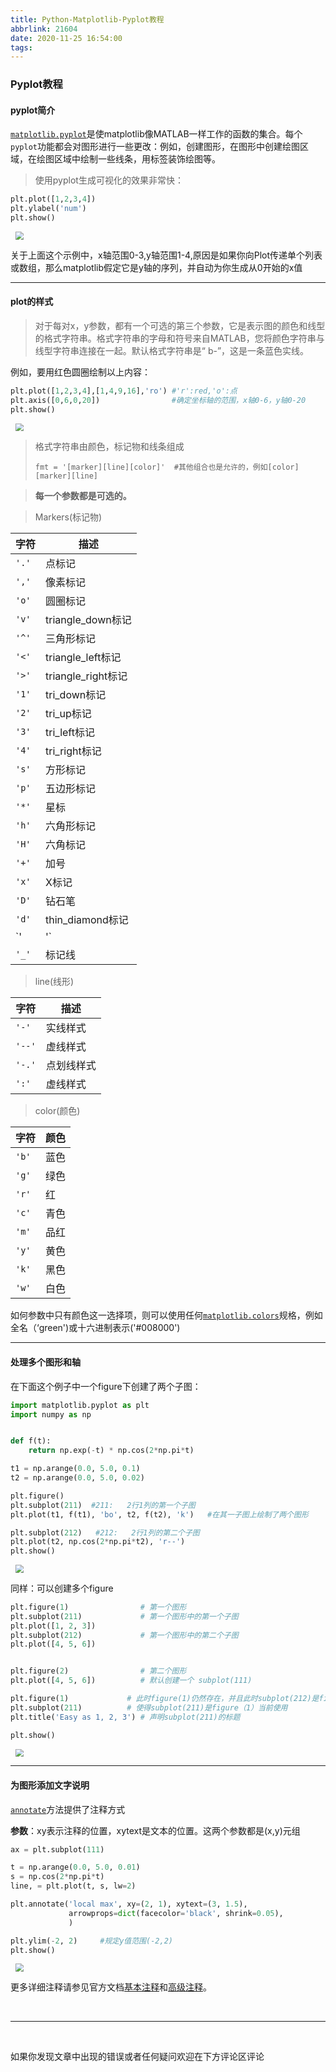 ```yaml
---
title: Python-Matplotlib-Pyplot教程
abbrlink: 21604
date: 2020-11-25 16:54:00
tags:
---
```


### Pyplot教程

#### pyplot简介

[`matplotlib.pyplot`](https://matplotlib.org/api/_as_gen/matplotlib.pyplot.html#module-matplotlib.pyplot)是使matplotlib像MATLAB一样工作的函数的集合。每个`pyplot`功能都会对图形进行一些更改：例如，创建图形，在图形中创建绘图区域，在绘图区域中绘制一些线条，用标签装饰绘图等。

> 使用pyplot生成可视化的效果非常快：

```python
plt.plot([1,2,3,4])
plt.ylabel('num')
plt.show()
```

<img src="https://cdn.jsdelivr.net/gh/zangwhe/Image@main/2020/11/15/7de3260fe8f8ea7e78c0e32906e6d4d5.png" style="zoom:80%;margin-left:10px" />

关于上面这个示例中，x轴范围0-3,y轴范围1-4,原因是如果你向Plot传递单个列表或数组，那么matplotlib假定它是y轴的序列，并自动为你生成从0开始的x值

---

#### plot的样式

> 对于每对x，y参数，都有一个可选的第三个参数，它是表示图的颜色和线型的格式字符串。格式字符串的字母和符号来自MATLAB，您将颜色字符串与线型字符串连接在一起。默认格式字符串是“ b-”，这是一条蓝色实线。

例如，要用红色圆圈绘制以上内容：

```python
plt.plot([1,2,3,4],[1,4,9,16],'ro') #'r':red,'o':点
plt.axis([0,6,0,20])                #确定坐标轴的范围，x轴0-6，y轴0-20
plt.show()
```

<img src="https://cdn.jsdelivr.net/gh/zangwhe/Image@main/2020/11/15/db2a3f7ecb19275e460762ead8cffa7d.png" style="zoom:80%;margin-left:10px" />

> 格式字符串由颜色，标记物和线条组成
>
> ```
> fmt = '[marker][line][color]'  #其他组合也是允许的，例如[color][marker][line]
> ```

> **每一个参数都是可选的。**

> Markers(标记物)

| 字符  | 描述               |
| ----- | ------------------ |
| `'.'` | 点标记             |
| `','` | 像素标记           |
| `'o'` | 圆圈标记           |
| `'v'` | triangle_down标记  |
| `'^'` | 三角形标记         |
| `'<'` | triangle_left标记  |
| `'>'` | triangle_right标记 |
| `'1'` | tri_down标记       |
| `'2'` | tri_up标记         |
| `'3'` | tri_left标记       |
| `'4'` | tri_right标记      |
| `'s'` | 方形标记           |
| `'p'` | 五边形标记         |
| `'*'` | 星标               |
| `'h'` | 六角形标记         |
| `'H'` | 六角标记           |
| `'+'` | 加号               |
| `'x'` | X标记              |
| `'D'` | 钻石笔             |
| `'d'` | thin_diamond标记   |
| `'|'` | vline标记          |
| `'_'` | 标记线             |

> line(线形)

| 字符   | 描述       |
| ------ | ---------- |
| `'-'`  | 实线样式   |
| `'--'` | 虚线样式   |
| `'-.'` | 点划线样式 |
| `':'`  | 虚线样式   |

> color(颜色)

| 字符  | 颜色 |
| ----- | ---- |
| `'b'` | 蓝色 |
| `'g'` | 绿色 |
| `'r'` | 红   |
| `'c'` | 青色 |
| `'m'` | 品红 |
| `'y'` | 黄色 |
| `'k'` | 黑色 |
| `'w'` | 白色 |

如何参数中只有颜色这一选择项，则可以使用任何[`matplotlib.colors`](https://matplotlib.org/api/colors_api.html#module-matplotlib.colors)规格，例如全名（‘green')或十六进制表示('#008000')

---

#### 处理多个图形和轴

在下面这个例子中一个figure下创建了两个子图：

```python
import matplotlib.pyplot as plt
import numpy as np


def f(t):
    return np.exp(-t) * np.cos(2*np.pi*t)

t1 = np.arange(0.0, 5.0, 0.1)
t2 = np.arange(0.0, 5.0, 0.02)

plt.figure()
plt.subplot(211)  #211:   2行1列的第一个子图
plt.plot(t1, f(t1), 'bo', t2, f(t2), 'k')   #在其一子图上绘制了两个图形

plt.subplot(212)   #212:   2行1列的第二个子图
plt.plot(t2, np.cos(2*np.pi*t2), 'r--')   
plt.show()
```

<img src="https://cdn.jsdelivr.net/gh/zangwhe/Image@main/2020/11/17/32e0260e251fb0ddf0e72d5ba651fd2b.png" style="zoom:80%;margin-left:10px" />

同样：可以创建多个figure

```python
plt.figure(1)                # 第一个图形
plt.subplot(211)             # 第一个图形中的第一个子图
plt.plot([1, 2, 3])
plt.subplot(212)             # 第一个图形中的第二个子图
plt.plot([4, 5, 6])


plt.figure(2)                # 第二个图形
plt.plot([4, 5, 6])          # 默认创建一个 subplot(111)

plt.figure(1)             # 此时figure(1)仍然存在，并且此时subplot(212)是figure(1)当前使用
plt.subplot(211)          # 使得subplot(211)是figure（1）当前使用
plt.title('Easy as 1, 2, 3') # 声明subplot(211)的标题

plt.show()
```

<img src="https://cdn.jsdelivr.net/gh/zangwhe/Image@main/2020/11/17/74788e34b8c8f82e96ad774108a9e433.png" style="zoom:80%;margin-left:10px" />

---

#### 为图形添加文字说明

[`annotate`](https://matplotlib.org/api/_as_gen/matplotlib.pyplot.annotate.html#matplotlib.pyplot.annotate)方法提供了注释方式

**参数**：xy表示注释的位置，xytext是文本的位置。这两个参数都是(x,y)元组

```python
ax = plt.subplot(111)

t = np.arange(0.0, 5.0, 0.01)
s = np.cos(2*np.pi*t)
line, = plt.plot(t, s, lw=2)

plt.annotate('local max', xy=(2, 1), xytext=(3, 1.5),
             arrowprops=dict(facecolor='black', shrink=0.05),
             )

plt.ylim(-2, 2)		#规定y值范围(-2,2)
plt.show()
```

<img src="https://cdn.jsdelivr.net/gh/zangwhe/Image@main/2020/11/20/19ab7b6707f8b7acd6dce6401fc2750c.png" style="zoom:80%;margin-left:10px" />

更多详细注释请参见官方文档[基本注释](https://matplotlib.org/tutorials/text/annotations.html#annotations-tutorial)和[高级注释](https://matplotlib.org/tutorials/text/annotations.html#plotting-guide-annotation)。

<br>

---

<br>

如果你发现文章中出现的错误或者任何疑问欢迎在下方评论区评论